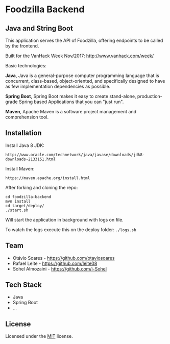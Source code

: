 # Foodzilla Backend
## Java and String Boot

This application serves the API of Foodzilla, offering endpoints to be called by the frontend.

Built for the VanHack Week Nov/2017:
http://www.vanhack.com/week/

Basic technologies:

**Java**, Java is a general-purpose computer programming language that is concurrent, class-based, object-oriented, and specifically designed to have as few implementation dependencies as possible.
 
**Spring Boot**, Spring Boot makes it easy to create stand-alone, production-grade Spring based Applications that you can "just run".

**Maven**, Apache Maven is a software project management and comprehension tool.

## Installation

Install Java 8 JDK:

    http://www.oracle.com/technetwork/java/javase/downloads/jdk8-downloads-2133151.html

Install Maven:

	https://maven.apache.org/install.html
	    
After forking and cloning the repo:

    cd foodzilla-backend
    mvn install
    cd target/deploy/
    ./start.sh

Will start the application in background with logs on file.

To watch the logs execute this on the deploy folder: `./logs.sh`

## Team

- Otávio Soares - https://github.com/otaviosoares
- Rafael Leite - https://github.com/leite08
- Sohel Almozaini - https://github.com/i-Sohel


## Tech Stack

- Java
- Spring Boot
- ...


## License

Licensed under the [MIT](http://www.opensource.org/licenses/mit-license.php)  license.